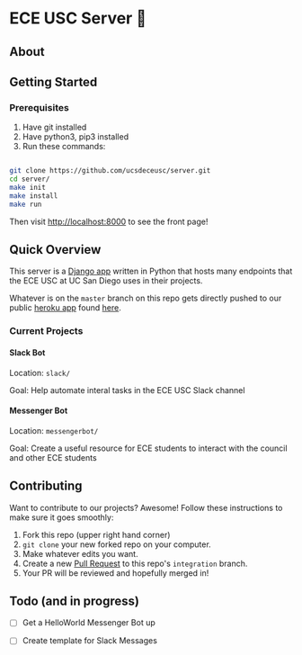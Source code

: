 # ECE USC Server :rocket:

## About

## Getting Started

### Prerequisites

1. Have git installed
2. Have python3, pip3 installed
3. Run these commands:

```bash

git clone https://github.com/ucsdeceusc/server.git
cd server/
make init
make install
make run
```

Then visit [http://localhost:8000](http://localhost:8000) to see the front page!

## Quick Overview

This server is a [Django app](https://www.djangoproject.com/) written in Python that hosts many endpoints that the ECE USC at UC San Diego uses in their projects.

Whatever is on the `master` branch on this repo gets directly pushed to our public [heroku app](https://www.heroku.com/what) found [here](http://eceusc.herokuapp.com/).

### Current Projects

#### Slack Bot

Location: `slack/`

Goal: Help automate interal tasks in the ECE USC Slack channel

#### Messenger Bot

Location: `messengerbot/`

Goal: Create a useful resource for ECE students to interact with the council and other ECE students


## Contributing

Want to contribute to our projects? Awesome! Follow these instructions to make sure it goes smoothly:

1. Fork this repo (upper right hand corner)
2. `git clone` your new forked repo on your computer.
3. Make whatever edits you want.
4. Create a new [Pull Request](https://help.github.com/articles/creating-a-pull-request/) to this repo's `integration` branch.
5. Your PR will be reviewed and hopefully merged in! 

## Todo (and in progress)

-[ ] Get a HelloWorld Messenger Bot up

-[ ] Create template for Slack Messages